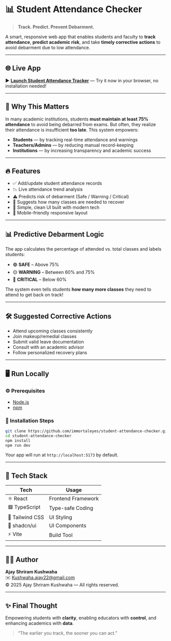 # 📊 Student Attendance Checker

> **Track. Predict. Prevent Debarment.**

A smart, responsive web app that enables students and faculty to **track attendance**, **predict academic risk**, and take **timely corrective actions** to avoid debarment due to low attendance.

---

## 🌐 Live App

▶️ **[Launch Student Attendance Tracker](https://studentattenancetracker.netlify.app)** — Try it now in your browser, no installation needed!

---

## 🚀 Why This Matters

In many academic institutions, students **must maintain at least 75% attendance** to avoid being debarred from exams. But often, they realize their attendance is insufficient **too late**. This system empowers:

- **Students** — by tracking real-time attendance and warnings  
- **Teachers/Admins** — by reducing manual record-keeping  
- **Institutions** — by increasing transparency and academic success

---

## 🔥 Features

- ✅ Add/update student attendance records
- 📉 Live attendance trend analysis
- ⚠️ Predicts risk of debarment (Safe / Warning / Critical)
- 📅 Suggests how many classes are needed to recover
- 🧠 Simple, clean UI built with modern tech
- 📱 Mobile-friendly responsive layout

---

## 📊 Predictive Debarment Logic

The app calculates the percentage of attended vs. total classes and labels students:

- 🟢 **SAFE** – Above 75%
- 🟡 **WARNING** – Between 60% and 75%
- 🔴 **CRITICAL** – Below 60%

The system even tells students **how many more classes** they need to attend to get back on track!

---

## 🛠 Suggested Corrective Actions

- Attend upcoming classes consistently
- Join makeup/remedial classes
- Submit valid leave documentation
- Consult with an academic advisor
- Follow personalized recovery plans

---

## 🖥️ Run Locally

### ⚙️ Prerequisites

- [Node.js](https://nodejs.org/)
- [npm](https://www.npmjs.com/)

### 🧩 Installation Steps

```bash
git clone https://github.com/immortaleyes/student-attendance-checker.git
cd student-attendance-checker
npm install
npm run dev
```

Your app will run at `http://localhost:5173` by default.

---

## 🧰 Tech Stack

| Tech         | Usage             |
|--------------|------------------|
| ⚛️ React     | Frontend Framework |
| 🟦 TypeScript | Type-safe Coding  |
| 🎨 Tailwind CSS | UI Styling      |
| 🧩 shadcn/ui | UI Components     |
| ⚡ Vite       | Build Tool        |

---

## 👨‍💻 Author

**Ajay Shriram Kushwaha**  
✉️ [Kushwaha.ajay22@gmail.com](mailto:Kushwaha.ajay22@gmail.com)  
© 2025 Ajay Shriram Kushwaha — All rights reserved.

---

## ✨ Final Thought

Empowering students with **clarity**, enabling educators with **control**, and enhancing academics with **data**.

> “The earlier you track, the sooner you can act.”

```